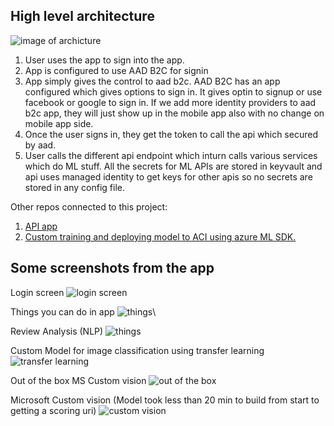 ## High level architecture

![image of archicture](https://github.com/manish-shukla01/newMLApp/blob/master/Diagram.png)

1.  User uses the app to sign into the app.
2.  App is configured to use AAD B2C for signin
3.  App simply gives the control to aad b2c. AAD B2C has an app configured which gives options to sign in. It gives optin to signup or use facebook or google to sign in. If we add more identity providers to aad b2c app, they will just show up in the mobile app also with no change on mobile app side.
4. Once the user signs in, they get the token to call the api which secured by aad.
5. User calls the different api endpoint which inturn calls various services which do ML stuff. All the secrets for ML APIs are stored in keyvault and api uses managed identity to get keys for other apis so no secrets are stored in any config file.

Other repos connected to this project:

1. [API app](https://github.com/manish-shukla01/newMLAppAPI) 
2. [Custom training and deploying model to ACI using azure ML SDK.](https://github.com/manish-shukla01/tensorflowkerasinazure)

## Some screenshots from the app

Login screen
![login screen](https://github.com/manish-shukla01/newMLApp/blob/master/screenshots/IMG_1191.PNG)

Things you can do in app
![things](https://github.com/manish-shukla01/newMLApp/blob/master/screenshots/IMG_1192.PNG)\

Review Analysis (NLP)
![things](https://github.com/manish-shukla01/newMLApp/blob/master/screenshots/IMG_1193.PNG)

Custom Model for image classification using transfer learning
![transfer learning](https://github.com/manish-shukla01/newMLApp/blob/master/screenshots/IMG_1194.PNG)

Out of the box MS Custom vision
![out of the box](https://github.com/manish-shukla01/newMLApp/blob/master/screenshots/IMG_1195.PNG)

Microsoft Custom vision (Model took less than 20 min to build from start to getting a scoring uri)
![custom vision](https://github.com/manish-shukla01/newMLApp/blob/master/screenshots/IMG_1196.PNG)
